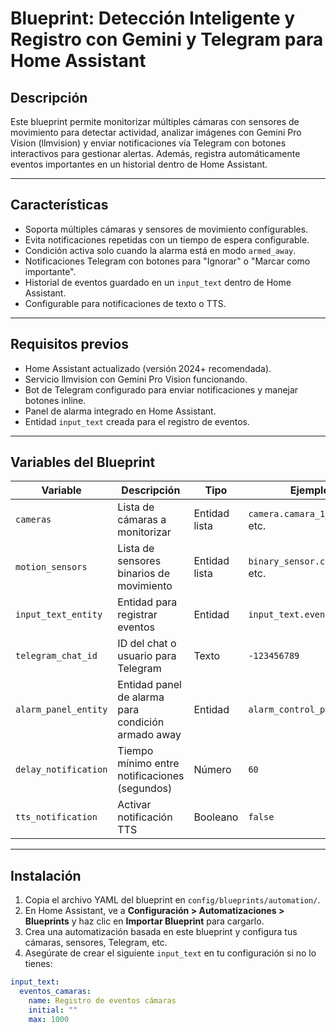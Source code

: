 # Blueprint: Detección Inteligente y Registro con Gemini y Telegram para Home Assistant

## Descripción

Este blueprint permite monitorizar múltiples cámaras con sensores de movimiento para detectar actividad, analizar imágenes con Gemini Pro Vision (llmvision) y enviar notificaciones vía Telegram con botones interactivos para gestionar alertas. Además, registra automáticamente eventos importantes en un historial dentro de Home Assistant.

---

## Características

- Soporta múltiples cámaras y sensores de movimiento configurables.
- Evita notificaciones repetidas con un tiempo de espera configurable.
- Condición activa solo cuando la alarma está en modo `armed_away`.
- Notificaciones Telegram con botones para "Ignorar" o "Marcar como importante".
- Historial de eventos guardado en un `input_text` dentro de Home Assistant.
- Configurable para notificaciones de texto o TTS.

---

## Requisitos previos

- Home Assistant actualizado (versión 2024+ recomendada).
- Servicio llmvision con Gemini Pro Vision funcionando.
- Bot de Telegram configurado para enviar notificaciones y manejar botones inline.
- Panel de alarma integrado en Home Assistant.
- Entidad `input_text` creada para el registro de eventos.

---

## Variables del Blueprint

| Variable             | Descripción                                      | Tipo         | Ejemplo / Valor por defecto                        |
|----------------------|------------------------------------------------|--------------|---------------------------------------------------|
| `cameras`            | Lista de cámaras a monitorizar                   | Entidad lista| `camera.camara_1_exterior_calidad_fluent`, etc.   |
| `motion_sensors`     | Lista de sensores binarios de movimiento         | Entidad lista| `binary_sensor.camara_1_exterior_movimiento`, etc.|
| `input_text_entity`  | Entidad para registrar eventos                    | Entidad      | `input_text.eventos_camaras`                       |
| `telegram_chat_id`   | ID del chat o usuario para Telegram               | Texto        | `-123456789`                                       |
| `alarm_panel_entity` | Entidad panel de alarma para condición armado away| Entidad      | `alarm_control_panel.mi_panel`                     |
| `delay_notification` | Tiempo mínimo entre notificaciones (segundos)    | Número       | `60`                                               |
| `tts_notification`   | Activar notificación TTS                           | Booleano     | `false`                                            |

---

## Instalación

1. Copia el archivo YAML del blueprint en `config/blueprints/automation/`.
2. En Home Assistant, ve a **Configuración > Automatizaciones > Blueprints** y haz clic en **Importar Blueprint** para cargarlo.
3. Crea una automatización basada en este blueprint y configura tus cámaras, sensores, Telegram, etc.
4. Asegúrate de crear el siguiente `input_text` en tu configuración si no lo tienes:

```yaml
input_text:
  eventos_camaras:
    name: Registro de eventos cámaras
    initial: ""
    max: 1000
